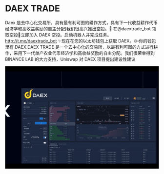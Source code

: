 # DAEX TRADE

Daex 是去中心化交易所，具有最有利可图的耕作方式，具有下一代收益耕作代币经济学和高收益奖励的自主分配[我们很高兴推出空投。🎉 在@daextrade_bot 领取空投🔹立即加入 DAEX 空投。启动机器人并完成任务。http://t.me/daextrade_bot ✨现在在您的以太坊钱包上获取 DAEX。🌐▫️你的钱包里有 DAEX.DAEX TRADE 是一个去中心化的交易所，以最有利可图的方式进行耕作，采用下一代单产农业代币经济学和高收益奖励的自主分配。我们很荣幸得到 BINANCE LAB 的大力支持，Uniswap 对 DAEX 项目提出建设性建议

![1](1.png)
